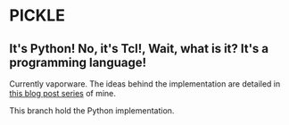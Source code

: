# PICKLE

## It's Python! No, it's Tcl!, Wait, what is it? It's a programming language!

Currently vaporware. The ideas behind the implementation are detailed in [this blog post series](https://dragoncoder047.github.io/blog/post/2023-02-23-pickles.html) of mine.

This branch hold the Python implementation.
